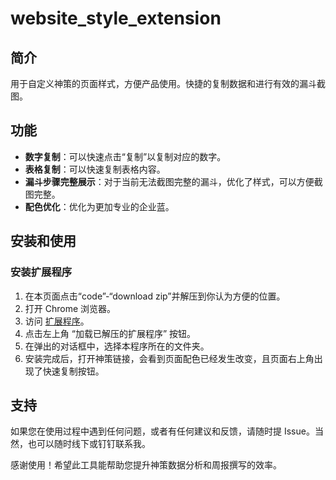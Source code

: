 # website_style_extension

## 简介

用于自定义神策的页面样式，方便产品使用。快捷的复制数据和进行有效的漏斗截图。

## 功能

- **数字复制**：可以快速点击“复制”以复制对应的数字。
- **表格复制**：可以快速复制表格内容。
- **漏斗步骤完整展示**：对于当前无法截图完整的漏斗，优化了样式，可以方便截图完整。
- **配色优化**：优化为更加专业的企业蓝。

## 安装和使用

### 安装扩展程序

1. 在本页面点击“code”-“download zip”并解压到你认为方便的位置。
2. 打开 Chrome 浏览器。
3. 访问 [扩展程序](chrome://extensions/)。
4. 点击左上角 “加载已解压的扩展程序” 按钮。
5. 在弹出的对话框中，选择本程序所在的文件夹。
6. 安装完成后，打开神策链接，会看到页面配色已经发生改变，且页面右上角出现了快速复制按钮。

## 支持

如果您在使用过程中遇到任何问题，或者有任何建议和反馈，请随时提 Issue。当然，也可以随时线下或钉钉联系我。

感谢使用！希望此工具能帮助您提升神策数据分析和周报撰写的效率。